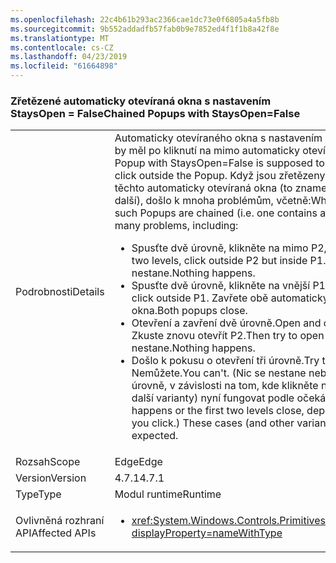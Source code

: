 ```yaml
---
ms.openlocfilehash: 22c4b61b293ac2366cae1dc73e0f6805a4a5fb8b
ms.sourcegitcommit: 9b552addadfb57fab0b9e7852ed4f1f1b8a42f8e
ms.translationtype: MT
ms.contentlocale: cs-CZ
ms.lasthandoff: 04/23/2019
ms.locfileid: "61664898"
---
```

### <a name="chained-popups-with-staysopenfalse"></a><span data-ttu-id="4bd34-101">Zřetězené automaticky otevíraná okna s nastavením StaysOpen = False</span><span class="sxs-lookup"><span data-stu-id="4bd34-101">Chained Popups with StaysOpen=False</span></span>

|   |   |
|---|---|
|<span data-ttu-id="4bd34-102">Podrobnosti</span><span class="sxs-lookup"><span data-stu-id="4bd34-102">Details</span></span>|<span data-ttu-id="4bd34-103">Automaticky otevíraného okna s nastavením StaysOpen = False by měl po kliknutí na mimo automaticky otevírané okno zavřít.</span><span class="sxs-lookup"><span data-stu-id="4bd34-103">A Popup with StaysOpen=False is supposed to close when you click outside the Popup.</span></span> <span data-ttu-id="4bd34-104">Když jsou zřetězeny dva nebo více těchto automaticky otevíraná okna (to znamená jeden obsahuje další), došlo k mnoha problémům, včetně:</span><span class="sxs-lookup"><span data-stu-id="4bd34-104">When two or more such Popups are chained (i.e. one contains another), there were many problems, including:</span></span><ul><li><span data-ttu-id="4bd34-105">Spusťte dvě úrovně, klikněte na mimo P2, ale uvnitř P1.</span><span class="sxs-lookup"><span data-stu-id="4bd34-105">Open two levels, click outside P2 but inside P1.</span></span>  <span data-ttu-id="4bd34-106">Nic se nestane.</span><span class="sxs-lookup"><span data-stu-id="4bd34-106">Nothing happens.</span></span></li><li><span data-ttu-id="4bd34-107">Spusťte dvě úrovně, klikněte na vnější P1.</span><span class="sxs-lookup"><span data-stu-id="4bd34-107">Open two levels, click outside P1.</span></span>  <span data-ttu-id="4bd34-108">Zavřete obě automaticky otevíraná okna.</span><span class="sxs-lookup"><span data-stu-id="4bd34-108">Both popups close.</span></span></li><li><span data-ttu-id="4bd34-109">Otevření a zavření dvě úrovně.</span><span class="sxs-lookup"><span data-stu-id="4bd34-109">Open and close two levels.</span></span>  <span data-ttu-id="4bd34-110">Zkuste znovu otevřít P2.</span><span class="sxs-lookup"><span data-stu-id="4bd34-110">Then try to open P2 again.</span></span>  <span data-ttu-id="4bd34-111">Nic se nestane.</span><span class="sxs-lookup"><span data-stu-id="4bd34-111">Nothing happens.</span></span></li><li><span data-ttu-id="4bd34-112">Došlo k pokusu o otevření tři úrovně.</span><span class="sxs-lookup"><span data-stu-id="4bd34-112">Try to open three levels.</span></span>  <span data-ttu-id="4bd34-113">Nemůžete.</span><span class="sxs-lookup"><span data-stu-id="4bd34-113">You can't.</span></span>  <span data-ttu-id="4bd34-114">(Nic se nestane nebo zavřete první dvě úrovně, v závislosti na tom, kde klikněte na.) Tyto případy (a další varianty) nyní fungovat podle očekávání.</span><span class="sxs-lookup"><span data-stu-id="4bd34-114">(Either nothing happens or the first two levels close, depending on where you click.) These cases (and other variants) now work as expected.</span></span></li></ul>|
|<span data-ttu-id="4bd34-115">Rozsah</span><span class="sxs-lookup"><span data-stu-id="4bd34-115">Scope</span></span>|<span data-ttu-id="4bd34-116">Edge</span><span class="sxs-lookup"><span data-stu-id="4bd34-116">Edge</span></span>|
|<span data-ttu-id="4bd34-117">Version</span><span class="sxs-lookup"><span data-stu-id="4bd34-117">Version</span></span>|<span data-ttu-id="4bd34-118">4.7.1</span><span class="sxs-lookup"><span data-stu-id="4bd34-118">4.7.1</span></span>|
|<span data-ttu-id="4bd34-119">Type</span><span class="sxs-lookup"><span data-stu-id="4bd34-119">Type</span></span>|<span data-ttu-id="4bd34-120">Modul runtime</span><span class="sxs-lookup"><span data-stu-id="4bd34-120">Runtime</span></span>|
|<span data-ttu-id="4bd34-121">Ovlivněná rozhraní API</span><span class="sxs-lookup"><span data-stu-id="4bd34-121">Affected APIs</span></span>|<ul><li><xref:System.Windows.Controls.Primitives.Popup.StaysOpen?displayProperty=nameWithType></li></ul>|
